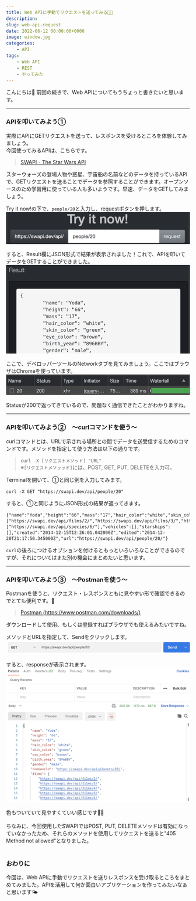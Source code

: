 ```yaml
---
title: Web APIに手動でリクエストを送ってみる👨‍💻
description: 
slug: web-api-request
date: 2022-06-12 00:00:00+0000
image: window.jpg
categories:
    - API
tags:
    - Web API
    - REST
    - やってみた
---
```


こんにちは🌷
前回の続きで、Web APIについてもうちょっと書きたいと思います。


***
### APIを叩いてみよう①　

実際にAPIにGETリクエストを送って、レスポンスを受けるところを体験してみましょう。  
今回使ってみるAPIは、こちらです。
> [SWAPI - The Star Wars API](https://swapi.dev/)  

スターウォーズの登場人物や惑星、宇宙船の名前などのデータを持っているAPIで、GETリクエストを送ることでデータを参照することができます。オープンソースのため学習用に使っている人も多いようです。早速、データをGETしてみましょう。  

Try it now!の下で、`people/20`と入力し、requestボタンを押します。
![](swapi_get.png)  

すると、Result欄にJSON形式で結果が表示されました！これで、APIを叩いてデータをGETすることができました。
![](swapi_get_response.png)  

ここで、デベロッパーツールのNetworkタブを見てみましょう。ここではブラウザはChromeを使っています。  
![](swapi_devtool.png) 

Statusが200で返ってきているので、問題なく通信できたことがわかりますね。

***
### APIを叩いてみよう②　〜curlコマンドを使う〜

curlコマンドとは、URLで示される場所との間でデータを送受信するためのコマンドです。メソッドを指定して使う方法は以下の通りです。
> `curl -X [リクエストメソッド] "URL"`   
※`[リクエストメソッッド]`には、POST, GET, PUT, DELETEを入力可。  

Terminalを開いて、①と同じ例を入力してみます。
```
curl -X GET "https://swapi.dev/api/people/20"
```
すると、①と同じようにJSON形式の結果が返ってきます。
```
{"name":"Yoda","height":"66","mass":"17","hair_color":"white","skin_color":"green","eye_color":"brown","birth_year":"896BBY","gender":"male","homeworld":"https://swapi.dev/api/planets/28/","films":["https://swapi.dev/api/films/2/","https://swapi.dev/api/films/3/","https://swapi.dev/api/films/4/","https://swapi.dev/api/films/5/","https://swapi.dev/api/films/6/"],"species":["https://swapi.dev/api/species/6/"],"vehicles":[],"starships":[],"created":"2014-12-15T12:26:01.042000Z","edited":"2014-12-20T21:17:50.345000Z","url":"https://swapi.dev/api/people/20/"}
```
`curl`の後ろにつけるオプションを付けるともっといろいろなことができるのですが、それについてはまた別の機会にまとめたいと思います。  

***
### APIを叩いてみよう③　〜Postmanを使う〜

Postmanを使うと、リクエスト・レスポンスともに見やすい形で確認できるのでとても便利です。📮
> [Postman  (https://www.postman.com/downloads/)](https://www.postman.com/downloads/)  

ダウンロードして使用、もしくは登録すればブラウザでも使えるみたいですね。

メソッドとURLを指定して、Sendをクリックします。
![](swapi_postman.png)

すると、responseが表示されます。
![](swapi_postman_response.png)

色もついていて見やすくていい感じです👩‍🚀  
<br />
ちなみに、今回使用したSWAPIではPOST, PUT, DELETEメソッドは有効になっていなかったため、それらのメソッドを使用してリクエストを送ると"405 Method not allowed"となりました。  
<br />

### おわりに
今回は、Web APIに手動でリクエストを送りレスポンスを受け取るところをまとめてみました。APIを活用して何か面白いアプリケーションを作ってみたいなぁと思います🌤